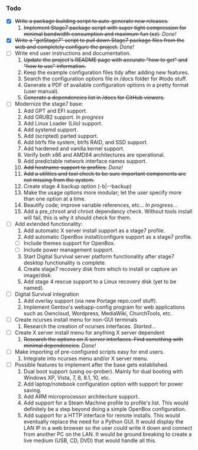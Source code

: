 ### Todo

- [x] ~~Write a package building script to auto-generate new releases.~~
  1. ~~Implement Stage7 package script with super tight compression for minimal bandwidth consumption and maximum fun (xz).~~ *Done!*
- [x] ~~Write a "getStage7" script to pull down Stage7 package files from the web and completely configure the project.~~ *Done!*
- [ ] Write end user instructions and documentation.
  1. ~~Update the project's README page with accurate "how to get" and "how to use" information.~~
  2. Keep the example configuration files tidy after adding new features.
  3. Search the configuration options file in /docs folder for #todo stuff.
  4. Generate a PDF of available configuration options in a pretty format (user manual).
  5. ~~Generate a dependencies list in /docs for GitHub viewers.~~
- [ ] Modernize the stage7 base:
  1. Add GPT and EFI support.
  2. Add GRUB2 support. *In progress*
  3. Add Linux Loader (Lilo) support.
  4. Add systemd support.
  5. Add (scripted) parted support.
  6. Add btrfs file system, btrfs RAID, and SSD support.
  7. Add hardened and vanilla kernel support.
  8. Verify both x86 and AMD64 architectures are operational.
  9. Add predictable network interface names support.
  10. ~~Add hostname support to profiles.~~ *Done!*
  11. ~~Add a utilities and tool check to be sure important components are not missing from the system.~~
  12. Create stage 4 backup option (-b|--backup)
  13. Make the usage options more modular; let the user specify more than one option at a time.
  14. Beautify code; improve variable references, etc... *In progress...*
  15. Add a pre_chroot and chroot dependancy check. Without tools install will fail, this is why it should check for them.
- [ ] Add extended functionality:
  1. Add automatic X server install support as a stage7 profile.
  2. Add automatic OpenBox install/configure support as a stage7 profile.
    - [ ] Include themes support for OpenBox.
	- [ ] Include power management support.
  3. Start Digital Survival server platform functionality after stage7 desktop functionality is complete.
  4. Create stage7 recovery disk from which to install or capture an image/disk.
  5. Add stage 4 rescue support to a Linux recovery disk (yet to be named).
- [ ] Digital Survival integration
  1. Add overlay support (via new Portage repo.conf stuff).
  2. Implement Gentoo's webapp-config program for web applications such as Owncloud, Wordpress, MediaWiki, ChurchTools, etc.
- [ ] Create ncurses install menu for non-GUI terminals
  1. Research the creation of ncurses interfaces. *Started...*
- [ ] Create X server install menu for anything X server dependent
  1. ~~Research the options on X server interfaces. Find something with minimal dependencies.~~ *Done!*
- [ ] Make importing of pre-configured scripts easy for end users.
  1. Integrate into ncurses menu and/or X server menu.
- [ ] Possible features to implement after the base gets established.
  1. Dual boot support (using os-prober). Mainly for dual booting with Windows XP, Vista, 7, 8, 8.1, 10, etc.
  2. Add laptop/notebook configuration option with support for power saving.
  3. Add ARM microprocessor architecture support.
  4. Add support for a Steam Machine profile to profile's list. This would definitely be a step beyond doing a simple OpenBox configuration.
  5. Add support for a HTTP interface for remote installs. This would eventually replace the need for a Python GUI. It would display the LAN IP in a web browser so the user could write it down and connect from another PC on the LAN. It would be ground breaking to create a live medium (USB, CD, DVD) that would handle all this.

